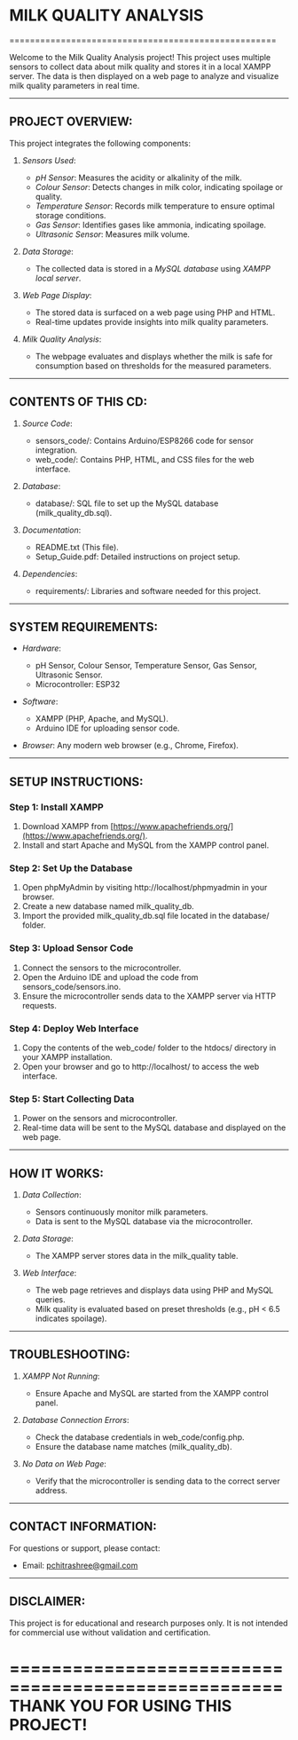 # MILK QUALITY ANALYSIS  
  
====================================================  

Welcome to the Milk Quality Analysis project! This project uses multiple sensors to collect data about milk quality and stores it in a local XAMPP server. The data is then displayed on a web page to analyze and visualize milk quality parameters in real time.  

----------------------------------------------------  
PROJECT OVERVIEW:  
----------------------------------------------------  
This project integrates the following components:  
1. *Sensors Used*:  
   - *pH Sensor*: Measures the acidity or alkalinity of the milk.  
   - *Colour Sensor*: Detects changes in milk color, indicating spoilage or quality.  
   - *Temperature Sensor*: Records milk temperature to ensure optimal storage conditions.  
   - *Gas Sensor*: Identifies gases like ammonia, indicating spoilage.  
   - *Ultrasonic Sensor*: Measures milk volume.  

2. *Data Storage*:  
   - The collected data is stored in a *MySQL database* using *XAMPP local server*.  

3. *Web Page Display*:  
   - The stored data is surfaced on a web page using PHP and HTML.  
   - Real-time updates provide insights into milk quality parameters.  

4. *Milk Quality Analysis*:  
   - The webpage evaluates and displays whether the milk is safe for consumption based on thresholds for the measured parameters.  

----------------------------------------------------  
CONTENTS OF THIS CD:  
----------------------------------------------------  
1. *Source Code*:  
   - sensors_code/: Contains Arduino/ESP8266 code for sensor integration.  
   - web_code/: Contains PHP, HTML, and CSS files for the web interface.  

2. *Database*:  
   - database/: SQL file to set up the MySQL database (milk_quality_db.sql).  

3. *Documentation*:  
   - README.txt (This file).  
   - Setup_Guide.pdf: Detailed instructions on project setup.  

4. *Dependencies*:  
   - requirements/: Libraries and software needed for this project.  

----------------------------------------------------  
SYSTEM REQUIREMENTS:  
----------------------------------------------------  
- *Hardware*:  
  - pH Sensor, Colour Sensor, Temperature Sensor, Gas Sensor, Ultrasonic Sensor.  
  - Microcontroller: ESP32

- *Software*:  
  - XAMPP (PHP, Apache, and MySQL).  
  - Arduino IDE for uploading sensor code.  

- *Browser*: Any modern web browser (e.g., Chrome, Firefox).  

----------------------------------------------------  
SETUP INSTRUCTIONS:  
----------------------------------------------------  

### Step 1: Install XAMPP  
1. Download XAMPP from [https://www.apachefriends.org/](https://www.apachefriends.org/).  
2. Install and start Apache and MySQL from the XAMPP control panel.  

### Step 2: Set Up the Database  
1. Open phpMyAdmin by visiting http://localhost/phpmyadmin in your browser.  
2. Create a new database named milk_quality_db.  
3. Import the provided milk_quality_db.sql file located in the database/ folder.  

### Step 3: Upload Sensor Code  
1. Connect the sensors to the microcontroller.  
2. Open the Arduino IDE and upload the code from sensors_code/sensors.ino.  
3. Ensure the microcontroller sends data to the XAMPP server via HTTP requests.  

### Step 4: Deploy Web Interface  
1. Copy the contents of the web_code/ folder to the htdocs/ directory in your XAMPP installation.  
2. Open your browser and go to http://localhost/ to access the web interface.  

### Step 5: Start Collecting Data  
1. Power on the sensors and microcontroller.  
2. Real-time data will be sent to the MySQL database and displayed on the web page.  

----------------------------------------------------  
HOW IT WORKS:  
----------------------------------------------------  
1. *Data Collection*:  
   - Sensors continuously monitor milk parameters.  
   - Data is sent to the MySQL database via the microcontroller.  

2. *Data Storage*:  
   - The XAMPP server stores data in the milk_quality table.  

3. *Web Interface*:  
   - The web page retrieves and displays data using PHP and MySQL queries.  
   - Milk quality is evaluated based on preset thresholds (e.g., pH < 6.5 indicates spoilage).  

----------------------------------------------------  
TROUBLESHOOTING:  
----------------------------------------------------  
1. *XAMPP Not Running*:  
   - Ensure Apache and MySQL are started from the XAMPP control panel.  

2. *Database Connection Errors*:  
   - Check the database credentials in web_code/config.php.  
   - Ensure the database name matches (milk_quality_db).  

3. *No Data on Web Page*:  
   - Verify that the microcontroller is sending data to the correct server address.  

----------------------------------------------------  
CONTACT INFORMATION:  
----------------------------------------------------  
For questions or support, please contact:  
- Email: pchitrashree@gmail.com

----------------------------------------------------  
DISCLAIMER:  
----------------------------------------------------  
This project is for educational and research purposes only. It is not intended for commercial use without validation and certification.  

====================================================  
THANK YOU FOR USING THIS PROJECT!  
====================================================
